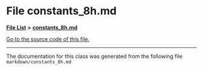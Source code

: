 
# File constants\_8h.md


[**File List**](files.md) **>** [**constants\_8h.md**](constants__8h_8md.md)

[Go to the source code of this file.](constants__8h_8md_source.md)



























------------------------------
The documentation for this class was generated from the following file `markdown/constants_8h.md`